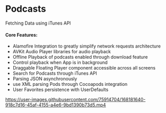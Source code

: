 # Podcasts
Fetching Data using iTunes API

#### Core Features: 

- Alamofire Integration to greatly simplify network requests architecture
- AVKit Audio Player libraries for audio playback
- Offline Playback of podcasts enabled through download feature
- Control playback when App is in background
- Draggable Floating Player component accessible across all screens
- Search for Podcasts through iTunes API
- Parsing JSON asynchronously
- use XML parsing Pods through Cocoapods integration
- User Favorites persistence with UserDefaults


https://user-images.githubusercontent.com/75914704/168181640-918c7d16-45af-4155-a4e6-9bd1390b73d5.mp4
